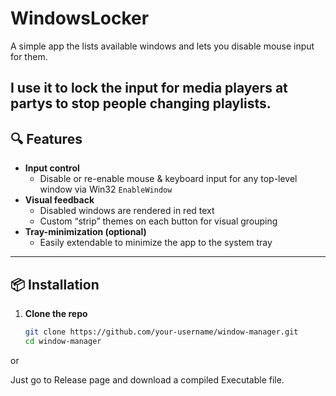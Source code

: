 # WindowsLocker
A simple app the lists available windows and lets you disable mouse input for them. 

I use it to lock the input for media players at partys to stop people changing playlists. 
---

## 🔍 Features

- **Input control**  
  - Disable or re-enable mouse & keyboard input for any top-level window via Win32 `EnableWindow`  
- **Visual feedback**  
  - Disabled windows are rendered in red text  
  - Custom “strip” themes on each button for visual grouping  
- **Tray-minimization (optional)**  
  - Easily extendable to minimize the app to the system tray  

---

## 📦 Installation

1. **Clone the repo**  
   ```bash
   git clone https://github.com/your-username/window-manager.git
   cd window-manager

or

Just go to Release page and download a compiled Executable file. 
